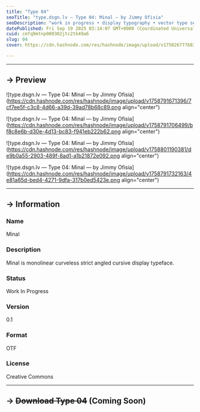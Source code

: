 ```yaml
---
title: "Type 04"
seoTitle: "type.dsgn.lv — Type 04: Minal — by Jimmy Ofisia"
seoDescription: "work in progress • display typography • vector type set • freely downloadable materials • creative commons licensed • by Jimmy Ofisia"
datePublished: Fri Sep 19 2025 03:14:07 GMT+0000 (Coordinated Universal Time)
cuid: cmfq9mtnp000302jtc2tk49a6
slug: 04
cover: https://cdn.hashnode.com/res/hashnode/image/upload/v1758267776836/68607442-2d0d-4a9b-abcd-f49a01811e2f.png

---
```


---

## → Preview

![type.dsgn.lv — Type 04: Minal — by Jimmy Ofisia](https://cdn.hashnode.com/res/hashnode/image/upload/v1758791671396/7cf7ee5f-c3c8-4d66-a39d-39ad78b68c89.png align="center")

![type.dsgn.lv — Type 04: Minal — by Jimmy Ofisia](https://cdn.hashnode.com/res/hashnode/image/upload/v1758791706499/bf8c8e6b-d30e-4d13-bc83-f941eb222b62.png align="center")

![type.dsgn.lv — Type 04: Minal — by Jimmy Ofisia](https://cdn.hashnode.com/res/hashnode/image/upload/v1758801190381/de9b0a55-2903-489f-8ad1-a1b21872e092.png align="center")

![type.dsgn.lv — Type 04: Minal — by Jimmy Ofisia](https://cdn.hashnode.com/res/hashnode/image/upload/v1758791732163/4e81a65d-bed4-4271-9dfa-317b0ed5423e.png align="center")

---

## → Information

### Name

Minal

### Description

Minal is monolinear curveless strict angled cursive display typeface.

### Status

Work In Progress

### Version

0.1

### Format

OTF

### License

Creative Commons

---

## → **<s>Download Type 04</s> (Coming Soon)**